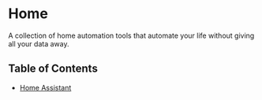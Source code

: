 # Home
A collection of home automation tools that automate your life without giving all your data away.

## Table of Contents
- [Home Assistant](#homeassistant/README.md)

